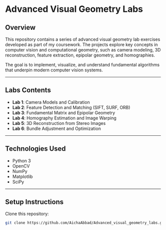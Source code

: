 # Advanced Visual Geometry Labs

## Overview
This repository contains a series of advanced visual geometry lab exercises developed as part of my coursework. The projects explore key concepts in computer vision and computational geometry, such as camera modeling, 3D reconstruction, feature extraction, epipolar geometry, and homographies.

The goal is to implement, visualize, and understand fundamental algorithms that underpin modern computer vision systems.

---

## Labs Contents
- **Lab 1**: Camera Models and Calibration
- **Lab 2**: Feature Detection and Matching (SIFT, SURF, ORB)
- **Lab 3**: Fundamental Matrix and Epipolar Geometry
- **Lab 4**: Homography Estimation and Image Warping
- **Lab 5**: 3D Reconstruction from Stereo Images
- **Lab 6**: Bundle Adjustment and Optimization


---

## Technologies Used
- Python 3
- OpenCV
- NumPy
- Matplotlib
- SciPy

---

## Setup Instructions
Clone this repository:
   ```bash
   git clone https://github.com/AichaAbbad/Advanced_visual_geometry_labs.git
   ```
